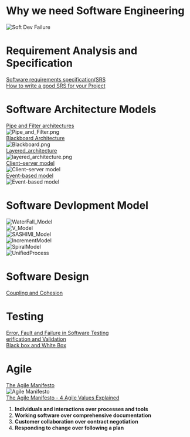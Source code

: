 # Why we need Software Engineering
![Soft Dev Failure](https://github.com/Blackdog-Programmer/SoftwareEngineering/blob/master/References/WhyWeNeedSoftwareEnginerring.png)
# Requirement Analysis and Specification
[Software requirements specification(SRS](https://en.wikipedia.org/wiki/Software_requirements_specification)\
[How to write a good SRS for your Project](https://www.geeksforgeeks.org/how-to-write-a-good-srs-for-your-project/)
# Software Architecture Models
[Pipe and Filter architectures](https://www.oreilly.com/library/view/software-architecture-with/9781786468529/ch08s04.html)\
![Pipe_and_Filter.png](https://github.com/Blackdog-Programmer/SoftwareEngineering/blob/master/References/Pipe_and_Filter.png)\
[Blackboard Architecture](https://www.cs.cmu.edu/~ModProb/MRsol4.html)\
![Blackboard.png](https://github.com/Blackdog-Programmer/SoftwareEngineering/blob/master/References/Blackboard.png)\
[Layered_architecture](https://dzone.com/articles/layered-architecture-is-good)\
![layered_architecture.png](https://github.com/Blackdog-Programmer/SoftwareEngineering/blob/master/References/layered_architecture.png)\
[Client–server model](https://en.wikipedia.org/wiki/Client%E2%80%93server_model)\
![Client–server model](https://github.com/Blackdog-Programmer/SoftwareEngineering/blob/master/References/Client-server-model.png)\
[Event-based model](https://onlinelibrary.wiley.com/doi/10.1002/9781118732793.ch4)\
![Event-based model](https://github.com/Blackdog-Programmer/SoftwareEngineering/blob/master/References/The-Event-based-model.png)
# Software Devlopment Model
![WaterFall_Model](https://github.com/Blackdog-Programmer/SoftwareEngineering/blob/master/References/SoftwareDevModel/WaterFall_Model.png)\
![V_Model](https://github.com/Blackdog-Programmer/SoftwareEngineering/blob/master/References/SoftwareDevModel/V_Model.png)\
![SASHIMI_Model](https://github.com/Blackdog-Programmer/SoftwareEngineering/blob/master/References/SoftwareDevModel/SASHIMI_Model.png)\
![IncrementModel](https://github.com/Blackdog-Programmer/SoftwareEngineering/blob/master/References/SoftwareDevModel/IncrementModel.png)\
![SpiralModel](https://github.com/Blackdog-Programmer/SoftwareEngineering/blob/master/References/SoftwareDevModel/SpiralModel.png)\
![UnifiedProcess](https://github.com/Blackdog-Programmer/SoftwareEngineering/blob/master/References/SoftwareDevModel/UnifiedProcess.png)
# Software Design
[Coupling and Cohesion](https://www.geeksforgeeks.org/software-engineering-coupling-and-cohesion/)
# Testing
[Error, Fault and Failure in Software Testing](https://www.testingexcellence.com/error-fault-failure-software-testing/)\
[erification and Validation](https://www.geeksforgeeks.org/software-engineering-verification-and-validation/)\
[Black box and White Box](https://www.geeksforgeeks.org/differences-between-black-box-testing-vs-white-box-testing/)
# Agile
[The Agile Manifesto](https://www.drdobbs.com/open-source/the-agile-manifesto/184414755)\
![Agile Manifesto](https://github.com/Blackdog-Programmer/SoftwareEngineering/blob/master/References/Agile/AgileManifesto.png)\
[The Agile Manifesto - 4 Agile Values Explained](https://www.youtube.com/watch?v=rf8Gi2RLKWQ)
  <ol>
  <li><b>Individuals and interactions over processes and tools</b></li>
  <li><b>Working software over comprehensive documentation</b></li>
  <li><b>Customer collaboration over contract negotiation</b></li>
  <li><b>Responding to change over following a plan</b></li>
  </ol>
